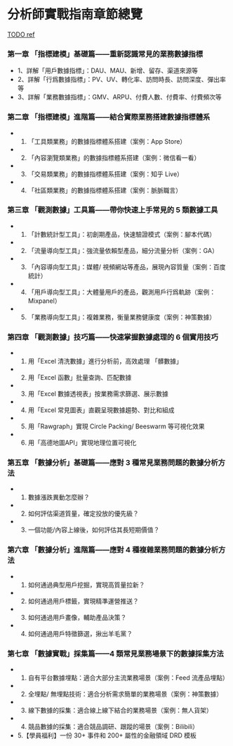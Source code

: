 # 分析師實戰指南章節總覽

[TODO ref]()


### 第一章 「指標建模」基礎篇——重新認識常見的業務數據指標

- 1、詳解「用戶數據指標」：DAU、MAU、新增、留存、渠道來源等
- 2、詳解「行爲數據指標」：PV、UV、轉化率、訪問時長、訪問深度、彈出率等
- 3、詳解「業務數據指標」：GMV、ARPU、付費人數、付費率、付費頻次等

### 第二章 「指標建模」進階篇——結合實際業務搭建數據指標體系

- 1. 「工具類業務」的數據指標體系搭建（案例：App Store）
- 2. 「內容瀏覽類業務」的數據指標體系搭建（案例：微信看一看）
- 3. 「交易類業務」的數據指標體系搭建（案例：知乎 Live）
- 4. 「社區類業務」的數據指標體系搭建（案例：脈脈職言）

### 第三章 「觀測數據」工具篇——帶你快速上手常見的 5 類數據工具

- 1. 「計數統計型工具」：初創期產品，快速驗證模式（案例：腳本代碼）
- 2. 「流量導向型工具」：強流量依賴型產品，細分流量分析（案例：GA）
- 3. 「內容導向型工具」：媒體/ 視頻網站等產品，展現內容質量（案例：百度統計）
- 4. 「用戶導向型工具」：大體量用戶的產品，觀測用戶行爲軌跡（案例：Mixpanel）
- 5. 「業務導向型工具」：複雜業務，衡量業務健康度（案例：神策數據）

### 第四章 「觀測數據」技巧篇——快速掌握數據處理的 6 個實用技巧

- 1. 用「Excel 清洗數據」進行分析前，高效處理 「髒數據」
- 2. 用「Excel 函數」批量查詢、匹配數據
- 3. 用「Excel 數據透視表」按業務需求篩選、展示數據
- 4. 用「Excel 常見圖表」直觀呈現數據趨勢、對比和組成
- 5. 用「Rawgraph」實現 Circle Packing/ Beeswarm 等可視化效果
- 6. 用「高德地圖API」實現地理位置可視化

### 第五章 「數據分析」基礎篇——應對 3 種常見業務問題的數據分析方法

- 1. 數據漲跌異動怎麼辦？
- 2. 如何評估渠道質量，確定投放的優先級？
- 3. 一個功能/內容上線後，如何評估其長短期價值？

### 第六章 「數據分析」進階篇——應對 4 種複雜業務問題的數據分析方法

- 1. 如何通過典型用戶挖掘，實現高質量拉新？
- 2. 如何通過用戶標籤，實現精準運營推送？
- 3. 如何通過用戶畫像，輔助產品決策？
- 4. 如何通過用戶特徵篩選，揪出羊毛黨？

### 第七章 「數據實戰」採集篇——4 類常見業務場景下的數據採集方法

- 1. 自有平台數據埋點：適合大部分主流業務場景（案例：Feed 流產品埋點）
- 2. 全埋點/ 無埋點技術：適合分析需求簡單的業務場景（案例：神策數據）
- 3. 線下數據的採集：適合線上線下結合的業務場景（案例：無人貨架）
- 4. 競品數據的採集：適合競品調研、跟蹤的場景（案例：Bilibili）
- 5.【學員福利】一份 30+ 事件和 200+ 屬性的金融領域 DRD 模板